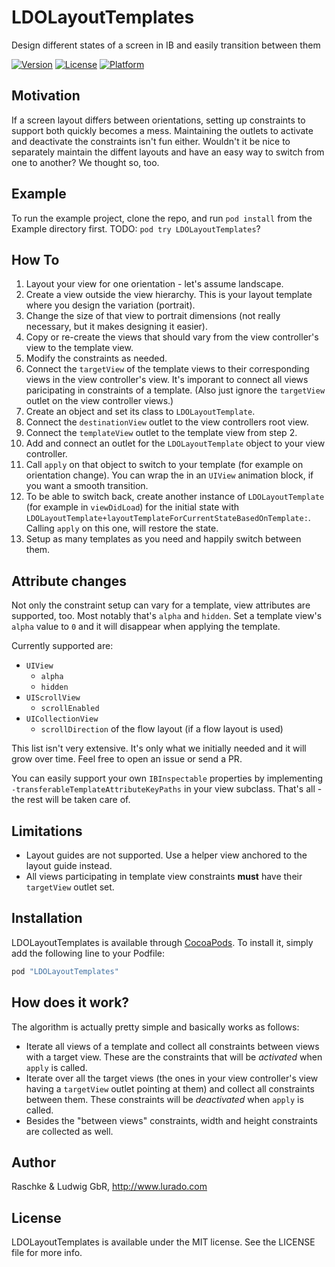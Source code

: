 # LDOLayoutTemplates

Design different states of a screen in IB and easily transition between them

[![Version](https://img.shields.io/cocoapods/v/LDOLayoutTemplates.svg?style=flat)](http://cocoapods.org/pods/LDOLayoutTemplates)
[![License](https://img.shields.io/cocoapods/l/LDOLayoutTemplates.svg?style=flat)](http://cocoapods.org/pods/LDOLayoutTemplates)
[![Platform](https://img.shields.io/cocoapods/p/LDOLayoutTemplates.svg?style=flat)](http://cocoapods.org/pods/LDOLayoutTemplates)

## Motivation

If a screen layout differs between orientations, setting up constraints to support both quickly becomes
a mess. Maintaining the outlets to activate and deactivate the constraints isn't fun either. Wouldn't it
be nice to separately maintain the diffent layouts and have an easy way to switch from one to another? 
We thought so, too.

## Example

To run the example project, clone the repo, and run `pod install` from the Example directory first.
TODO: `pod try LDOLayoutTemplates`?

## How To

1. Layout your view for one orientation - let's assume landscape.
1. Create a view outside the view hierarchy. This is your layout template where you design the 
    variation (portrait).
1. Change the size of that view to portrait dimensions (not really necessary, but it makes 
    designing it easier).
1. Copy or re-create the views that should vary from the view controller's view to the template view.
1. Modify the constraints as needed.
1. Connect the `targetView` of the template views to their corresponding views in the view controller's 
    view. It's imporant to connect all views paricipating in constraints of a template. 
    (Also just ignore the `targetView` outlet on the view controller views.)
1. Create an object and set its class to `LDOLayoutTemplate`.
1. Connect the `destinationView` outlet to the view controllers root view.
1. Connect the `templateView` outlet to the template view from step 2.
1. Add and connect an outlet for the `LDOLayoutTemplate` object to your view controller.
1. Call `apply` on that object to switch to your template (for example on orientation change). 
    You can wrap the in an `UIView` animation block, if you want a smooth transition.
1. To be able to switch back, create another instance of `LDOLayoutTemplate` (for example in `viewDidLoad`) 
    for the initial state with `LDOLayoutTemplate+layoutTemplateForCurrentStateBasedOnTemplate:`. Calling `apply` 
    on this one, will restore the state.
1. Setup as many templates as you need and happily switch between them.

## Attribute changes

Not only the constraint setup can vary for a template, view attributes are supported, too. Most notably that's
`alpha` and `hidden`. Set a template view's `alpha` value to `0` and it will disappear when applying the template.

Currently supported are:

- `UIView`
    - `alpha`
    - `hidden`
- `UIScrollView`
    - `scrollEnabled`
- `UICollectionView`
    - `scrollDirection` of the flow layout (if a flow layout is used)

This list isn't very extensive. It's only what we initially needed and it will grow over time. Feel free to open an 
issue or send a PR.

You can easily support your own `IBInspectable` properties by implementing `-transferableTemplateAttributeKeyPaths` 
in your view subclass. That's all - the rest will be taken care of.

## Limitations

- Layout guides are not supported. Use a helper view anchored to the layout guide instead.
- All views participating in template view constraints **must** have their `targetView` outlet set.

## Installation

LDOLayoutTemplates is available through [CocoaPods](http://cocoapods.org). To install
it, simply add the following line to your Podfile:

```ruby
pod "LDOLayoutTemplates"
```

## How does it work?

The algorithm is actually pretty simple and basically works as follows:

- Iterate all views of a template and collect all constraints between views with a target view. These 
    are the constraints that will be _activated_ when `apply` is called.
- Iterate over all the target views (the ones in your view controller's view having a `targetView` outlet 
    pointing at them) and collect all constraints between them. These constraints will be _deactivated_ when 
    `apply` is called.
- Besides the "between views" constraints, width and height constraints are collected as well.

## Author

Raschke & Ludwig GbR, http://www.lurado.com

## License

LDOLayoutTemplates is available under the MIT license. See the LICENSE file for more info.
